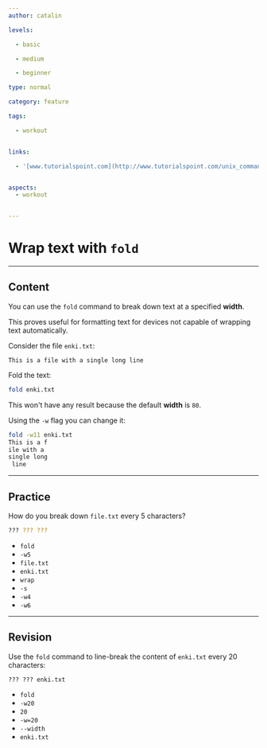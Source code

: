```yaml
---
author: catalin

levels:

  - basic

  - medium

  - beginner

type: normal

category: feature

tags:

  - workout


links:

  - '[www.tutorialspoint.com](http://www.tutorialspoint.com/unix_commands/fold.htm){website}'


aspects:
  - workout


---
```


# Wrap text with `fold`

---
## Content

You can use the `fold` command to break down text at a specified **width**.

 This proves useful for formatting text for devices not capable of wrapping text automatically.

Consider the file `enki.txt`:
```
This is a file with a single long line
```

Fold the text:
```bash
fold enki.txt
```
This won't have any result because the default **width** is `80`.

Using the `-w` flag you can change it:
```bash
fold -w11 enki.txt
This is a f
ile with a
single long
 line
```

---
## Practice

How do you break down `file.txt` every 5 characters?
```bash
??? ??? ???
```

* `fold`
* `-w5`
* `file.txt`
* `enki.txt`
* `wrap`
* `-s`
* `-w4`
* `-w6`

---
## Revision

Use the `fold` command to line-break the content of `enki.txt` every 20 characters:
```
??? ??? enki.txt

```

* `fold`
* `-w20`
* `20`
* `-w=20`
* `--width`
* `enki.txt`

 
